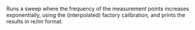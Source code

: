 Runs a sweep where the frequency of the measurement points increases exponentially, using the (interpolated) factory calibration, and prints the results in re/im format.
